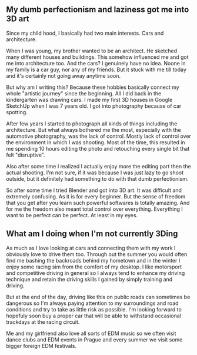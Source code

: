 ## My dumb perfectionism and laziness got me into 3D art

Since my child hood, I basically had two main interests. Cars and architecture.


When I was young, my brother wanted to be an architect. He sketched many different houses and buildings. This somehow influenced me and got me into architecture too. And the cars? I genuinely have no idea. Noone in my family is a car guy, nor any of my friends. But it stuck with me till today and it's certainly not going away anytime soon.


But why am I writing this? Because these hobbies basically connect my whole "artistic journey" since the beginning. All I did back in the kindergarten was drawing cars. I made my first 3D houses in Google SketchUp when I was 7 years old. I got into photography because of car spotting.


After few years I started to photograph all kinds of things including the architecture. But what always bothered me the most, especially with the automotive photography, was the lack of control. Mostly lack of control over the environment in which I was shooting. Most of the time, this resulted in me spending 10 hours editing the photo and retouching every single bit that felt "disruptive". 


Also after some time I realized I actually enjoy more the editing part then the actual shooting. I'm not sure, if it was because I was just lazy to go shoot outside, but it definitely had something to do with that dumb perfectionism.


So after some time I tried Blender and got into 3D art. It was difficult and extremely confusing. As it is for every beginner. But the sense of freedom that you get after you learn such powerful softwares is totally amazing. And for me the freedom also meant total control over everything. Everything I want to be perfect can be perfect. At least in my eyes.

## What am I doing when I'm not currently 3Ding

As much as I love looking at cars and connecting them with my work I obviously love to drive them too. Through out the summer you would often find me bashing the backroads behind my hometown and in the winter I enjoy some racing sim from the comfort of my desktop. I like motorsport and competitive driving in general so I always tend to enhance my driving technique and retain the driving skills I gained by simply training and driving. 

But at the end of the day, driving like this on public roads can sometimes be dangerous so I'm always paying attention to my surroundings and road conditions and try to take as little risk as possible. I'm looking forward to hopefuly soon buy a proper car that will be able to withstand occasional trackdays at the racing circuit.

Me and my girlfriend also love all sorts of EDM music so we often visit dance clubs and EDM events in Prague and every summer we visit some bigger foreign EDM festivals.

